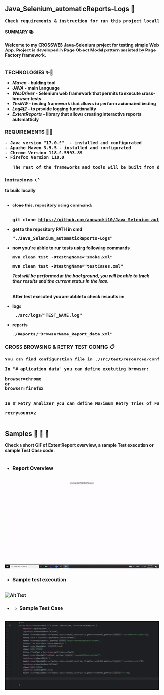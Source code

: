 ## Java_Selenium_automaticReports-Logs 📰
<pre>
<b>Check requirements & instruction for run this project locally or checkout samples bellow 🔽 <b>
</pre>
#### SUMMARY 📚

Welcome to my **CROSSWEB** Java-Selenium project for testing simple Web App.
Project is developed in **Page Object Model** pattern assisted by **Page Factory** framework.
<Pre></Pre>
### TECHNOLOGIES ✨💫
-  <b><i>Maven</b></i> -  bulding tool
-  <b><i>JAVA</b></i> -  main Language
-  <b><i>WebDriver</b></i> -  Selenium web framework that permits to execute cross-browser tests
-  <b><i>TestNG</b></i> -  testing framework that allows to perform automated testing
-  <b><i>Log4j2</b></i> -  to provide logging functionality
-  <b><i>ExtentReports</b></i>  -  library that allows creating interactive reports automatticly

</Pre>
  
### REQUIREMENTS 💂‍♂️
<pre>
- <b>Java version "17.0.9" </b> - installed and configurated
- <b>Apache Maven 3.9.5</b> - installed and configurated
- <b>Chrome Version 118.0.5993.89</b> 
- <b>Firefox Version 119.0 </b>
  
   <b>The rest of the frameworks and tools will be built from dependencies in pom.xml. </b>
</pre>

<h3>Instrucions ↩️</h3> to build locally<br></br>

- **clone this. repository using command:**
  <br></br><pre>git clone https://github.com/anowacki10/Java_Selenium_automaticReports-Logs.git</pre>
- **get to the repository PATH in cmd** <pre> "./Java_Selenium_automaticReports-Logs"</pre>
- **now you're abble to run tests using following commands** <pre>mvn clean test -DtestngName="smoke.xml"</pre> <pre>mvn clean test -DtestngName="testCases.xml"</pre>

  <i>   Test will be performed in the background, you will be able to track their results and the current status in the logs.</i> <br><br/><br>After test executed you are abble to check resoults in:</br>

- logs <pre> ./src/logs/"TEST_NAME.log"   </pre>
- reports <pre> ./Reports/"BrowserName_Report_date.xml"</pre>

### CROSS BROWSING & RETRY TEST CONFIG 📋 
<pre>
You can find configuration file in ./src/test/resources/config.properties

<b>In "# aplication data" you can define exetuting browser:</b>
  
browser=chrome
or
browser=firefox

  
<b>In # Retry Analizer you can define Maximum Retry Tries of Failed tests</b>
  
retryCount=2

</pre>



## Samples 🙈 🙉 🙊
  Check a short GIF of ExtentReport overview, a sample Test execution or sample Test Case code.
<br></br>
- ### Report Overview
<br>![Alt Text](./extentReport_overview.gif)</br>
- ### Sample test execution
<br>![Alt Text](./sampleTestExecute.gif)</br>
- - ### Sample Test Case
<br>![Alt Text](./sampleTest.png)</br>
